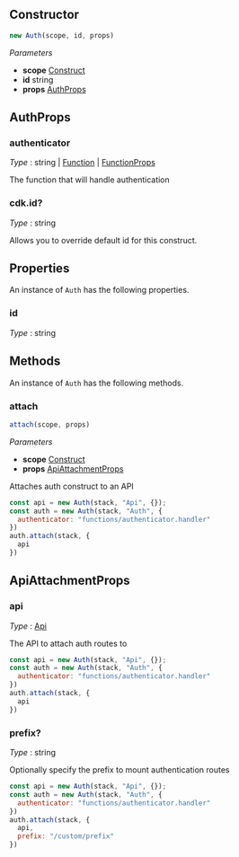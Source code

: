 <!--
!!!!!!!!!!!!!!!!!!!!!!!!!!!!!!!!!!!!!!!!!!!!!!!!!!!!!!!!!!!!!!!
!!                                                           !!
!!  This file has been automatically generated, do not edit  !!
!!                                                           !!
!!!!!!!!!!!!!!!!!!!!!!!!!!!!!!!!!!!!!!!!!!!!!!!!!!!!!!!!!!!!!!!
-->

## Constructor
```ts
new Auth(scope, id, props)
```
_Parameters_
- __scope__ <span class="mono">[Construct](https://docs.aws.amazon.com/cdk/api/v2/docs/constructs.Construct.html)</span>
- __id__ <span class="mono">string</span>
- __props__ <span class="mono">[AuthProps](#authprops)</span>
## AuthProps
### authenticator

_Type_ : <span class='mono'><span class="mono">string</span> | <span class="mono">[Function](Function#function)</span> | <span class="mono">[FunctionProps](Function#functionprops)</span></span>

The function that will handle authentication

### cdk.id?

_Type_ : <span class="mono">string</span>

Allows you to override default id for this construct.

## Properties
An instance of `Auth` has the following properties.
### id

_Type_ : <span class="mono">string</span>

## Methods
An instance of `Auth` has the following methods.
### attach

```ts
attach(scope, props)
```
_Parameters_
- __scope__ <span class="mono">[Construct](https://docs.aws.amazon.com/cdk/api/v2/docs/constructs.Construct.html)</span>
- __props__ <span class="mono">[ApiAttachmentProps](#apiattachmentprops)</span>


Attaches auth construct to an API
```js
const api = new Auth(stack, "Api", {});
const auth = new Auth(stack, "Auth", {
  authenticator: "functions/authenticator.handler"
})
auth.attach(stack, {
  api
})
```
## ApiAttachmentProps
### api

_Type_ : <span class="mono">[Api](Api#api)</span>

The API to attach auth routes to
```js
const api = new Auth(stack, "Api", {});
const auth = new Auth(stack, "Auth", {
  authenticator: "functions/authenticator.handler"
})
auth.attach(stack, {
  api
})
```
### prefix?

_Type_ : <span class="mono">string</span>

Optionally specify the prefix to mount authentication routes
```js
const api = new Auth(stack, "Api", {});
const auth = new Auth(stack, "Auth", {
  authenticator: "functions/authenticator.handler"
})
auth.attach(stack, {
  api,
  prefix: "/custom/prefix"
})
```